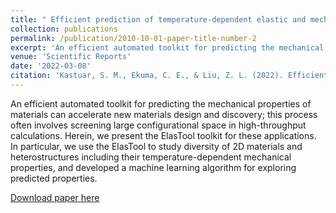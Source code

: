 ```yaml
---
title: " Efficient prediction of temperature-dependent elastic and mechanical properties of 2D materials"
collection: publications
permalink: /publication/2010-10-01-paper-title-number-2
excerpt: 'An efficient automated toolkit for predicting the mechanical properties of materials can accelerate new materials design and discovery; this process often involves screening large configurational space in high-throughput calculations. Herein, we present the ElasTool toolkit for these applications. In particular, we use the ElasTool to study diversity of 2D materials and heterostructures including their temperature-dependent mechanical properties, and developed a machine learning algorithm for exploring predicted properties.'
venue: 'Scientific Reports'
date: '2022-03-08'
citation: 'Kastuar, S. M., Ekuma, C. E., & Liu, Z. L. (2022). Efficient prediction of temperature-dependent elastic and mechanical properties of 2D materials. Scientific Reports, 12(1), 3776.'
---
```

An efficient automated toolkit for predicting the mechanical properties of materials can accelerate new materials design and discovery; this process often involves screening large configurational space in high-throughput calculations. Herein, we present the ElasTool toolkit for these applications. In particular, we use the ElasTool to study diversity of 2D materials and heterostructures including their temperature-dependent mechanical properties, and developed a machine learning algorithm for exploring predicted properties.

[Download paper here](http://SrihariKastuar.github.io/files/s41598-022-07819-8.pdf)
